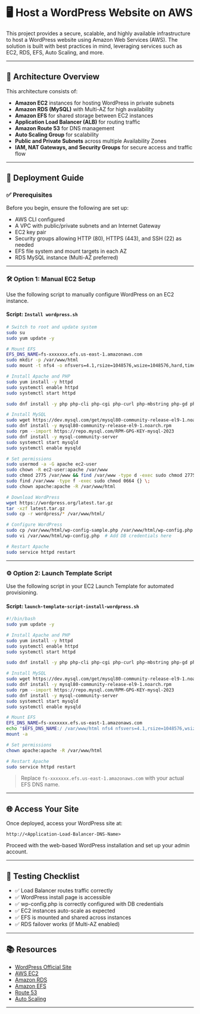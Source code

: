 
# 🖥️ Host a WordPress Website on AWS

This project provides a secure, scalable, and highly available infrastructure to host a WordPress website using Amazon Web Services (AWS). The solution is built with best practices in mind, leveraging services such as EC2, RDS, EFS, Auto Scaling, and more.

---

## 📌 Architecture Overview

This architecture consists of:

- **Amazon EC2** instances for hosting WordPress in private subnets
- **Amazon RDS (MySQL)** with Multi-AZ for high availability
- **Amazon EFS** for shared storage between EC2 instances
- **Application Load Balancer (ALB)** for routing traffic
- **Amazon Route 53** for DNS management
- **Auto Scaling Group** for scalability
- **Public and Private Subnets** across multiple Availability Zones
- **IAM, NAT Gateways, and Security Groups** for secure access and traffic flow

---

## 🚀 Deployment Guide

### ✅ Prerequisites

Before you begin, ensure the following are set up:

- AWS CLI configured
- A VPC with public/private subnets and an Internet Gateway
- EC2 key pair
- Security groups allowing HTTP (80), HTTPS (443), and SSH (22) as needed
- EFS file system and mount targets in each AZ
- RDS MySQL instance (Multi-AZ preferred)

---

### 🛠️ Option 1: Manual EC2 Setup

Use the following script to manually configure WordPress on an EC2 instance.

#### Script: `Install wordpress.sh`

```bash
# Switch to root and update system
sudo su
sudo yum update -y

# Mount EFS
EFS_DNS_NAME=fs-xxxxxxx.efs.us-east-1.amazonaws.com
sudo mkdir -p /var/www/html
sudo mount -t nfs4 -o nfsvers=4.1,rsize=1048576,wsize=1048576,hard,timeo=600,retrans=2,noresvport "$EFS_DNS_NAME":/ /var/www/html

# Install Apache and PHP
sudo yum install -y httpd
sudo systemctl enable httpd
sudo systemctl start httpd

sudo dnf install -y php php-cli php-cgi php-curl php-mbstring php-gd php-mysqlnd php-gettext php-json php-xml php-fpm php-intl php-zip php-bcmath php-ctype php-fileinfo php-openssl php-pdo php-tokenizer

# Install MySQL
sudo wget https://dev.mysql.com/get/mysql80-community-release-el9-1.noarch.rpm
sudo dnf install -y mysql80-community-release-el9-1.noarch.rpm
sudo rpm --import https://repo.mysql.com/RPM-GPG-KEY-mysql-2023
sudo dnf install -y mysql-community-server
sudo systemctl start mysqld
sudo systemctl enable mysqld

# Set permissions
sudo usermod -a -G apache ec2-user
sudo chown -R ec2-user:apache /var/www
sudo chmod 2775 /var/www && find /var/www -type d -exec sudo chmod 2775 {} \;
sudo find /var/www -type f -exec sudo chmod 0664 {} \;
sudo chown apache:apache -R /var/www/html

# Download WordPress
wget https://wordpress.org/latest.tar.gz
tar -xzf latest.tar.gz
sudo cp -r wordpress/* /var/www/html/

# Configure WordPress
sudo cp /var/www/html/wp-config-sample.php /var/www/html/wp-config.php
sudo vi /var/www/html/wp-config.php  # Add DB credentials here

# Restart Apache
sudo service httpd restart
```

---

### ⚙️ Option 2: Launch Template Script

Use the following script in your EC2 Launch Template for automated provisioning.

#### Script: `launch-template-script-install-wordpress.sh`

```bash
#!/bin/bash
sudo yum update -y

# Install Apache and PHP
sudo yum install -y httpd
sudo systemctl enable httpd
sudo systemctl start httpd

sudo dnf install -y php php-cli php-cgi php-curl php-mbstring php-gd php-mysqlnd php-gettext php-json php-xml php-fpm php-intl php-zip php-bcmath php-ctype php-fileinfo php-openssl php-pdo php-tokenizer

# Install MySQL
sudo wget https://dev.mysql.com/get/mysql80-community-release-el9-1.noarch.rpm
sudo dnf install -y mysql80-community-release-el9-1.noarch.rpm
sudo rpm --import https://repo.mysql.com/RPM-GPG-KEY-mysql-2023
sudo dnf install -y mysql-community-server
sudo systemctl start mysqld
sudo systemctl enable mysqld

# Mount EFS
EFS_DNS_NAME=fs-xxxxxxx.efs.us-east-1.amazonaws.com
echo "$EFS_DNS_NAME:/ /var/www/html nfs4 nfsvers=4.1,rsize=1048576,wsize=1048576,hard,timeo=600,retrans=2 0 0" >> /etc/fstab
mount -a

# Set permissions
chown apache:apache -R /var/www/html

# Restart Apache
sudo service httpd restart
```

> Replace `fs-xxxxxxx.efs.us-east-1.amazonaws.com` with your actual EFS DNS name.

---

## 🌐 Access Your Site

Once deployed, access your WordPress site at:

```
http://<Application-Load-Balancer-DNS-Name>
```

Proceed with the web-based WordPress installation and set up your admin account.

---

## 🧪 Testing Checklist

- ✅ Load Balancer routes traffic correctly
- ✅ WordPress install page is accessible
- ✅ wp-config.php is correctly configured with DB credentials
- ✅ EC2 instances auto-scale as expected
- ✅ EFS is mounted and shared across instances
- ✅ RDS failover works (if Multi-AZ enabled)

---

## 📚 Resources

- [WordPress Official Site](https://wordpress.org)
- [AWS EC2](https://aws.amazon.com/ec2/)
- [Amazon RDS](https://aws.amazon.com/rds/)
- [Amazon EFS](https://aws.amazon.com/efs/)
- [Route 53](https://aws.amazon.com/route53/)
- [Auto Scaling](https://aws.amazon.com/autoscaling/)

---

